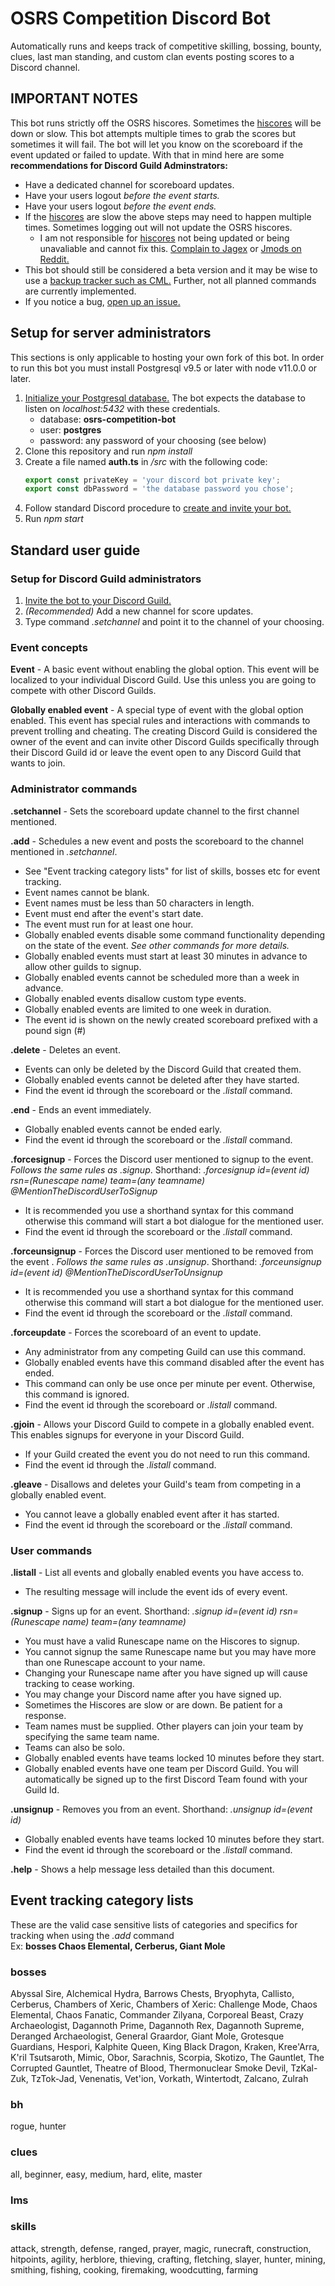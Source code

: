 # OSRS Competition Discord Bot
Automatically runs and keeps track of competitive skilling, bossing, bounty, clues, last man standing, and custom clan events posting scores to a Discord channel.

## IMPORTANT NOTES
This bot runs strictly off the OSRS hiscores. Sometimes the [hiscores](https://secure.runescape.com/m=hiscore_oldschool/a=13/overall.ws) will be down or slow. This bot attempts multiple times to grab the scores but sometimes it will fail. The bot will let you know on the scoreboard if the event updated or failed to update. With that in mind here are some **recommendations for Discord Guild Adminstrators:**
* Have a dedicated channel for scoreboard updates.
* Have your users logout *before the event starts.*
* Have your users logout *before the event ends.*
* If the [hiscores](https://secure.runescape.com/m=hiscore_oldschool/a=13/overall.ws) are slow the above steps may need to happen multiple times. Sometimes logging out will not update the OSRS hiscores.
    * I am not responsible for [hiscores](https://secure.runescape.com/m=hiscore_oldschool/a=13/overall.ws) not being updated or being unavaliable and cannot fix this. [Complain to Jagex](https://support.runescape.com/hc/en-gb/articles/207344355-The-website-isn-t-loading-or-is-displaying-incorrectly) or [Jmods on Reddit.](https://www.reddit.com/r/2007scape/)
* This bot should still be considered a beta version and it may be wise to use a [backup tracker such as CML.](https://crystalmathlabs.com/tracker/) Further, not all planned commands are currently implemented.
* If you notice a bug, [open up an issue.](https://github.com/kylemiller3/osrs-competition-bot/issues/new)

## Setup for server administrators
This sections is only applicable to hosting your own fork of this bot. In order to run this bot you must install Postgresql v9.5 or later with node v11.0.0 or later.

1. [Initialize your Postgresql database.](https://help.ubuntu.com/community/PostgreSQL) The bot expects the database to listen on *localhost:5432* with these credentials.
	* database:  **osrs-competition-bot**
	* user: **postgres**
	* password: any password of your choosing (see below)
2. Clone this repository and run *npm install*
3. Create a file named **auth.ts** in */src* with the following code:
    ```typescript
    export const privateKey = 'your discord bot private key';
    export const dbPassword = 'the database password you chose';
    ```
4. Follow standard Discord procedure to [create and invite your bot.](https://discordapp.com/developers/applications/)
5. Run *npm start*


## Standard user guide
### Setup for Discord Guild administrators
1. [Invite the bot to your Discord Guild.](https://discordapp.com/api/oauth2/authorize?client_id=598299967450513451&permissions=0&scope=bot)
2. *(Recommended)* Add a new channel for score updates.
3. Type command *.setchannel* and point it to the channel of your choosing.

### Event concepts
**Event** - A basic event without enabling the global option. This event will be localized to your individual Discord Guild. Use this unless you are going to compete with other Discord Guilds.

**Globally enabled event** - A special type of event with the global option enabled. This event has special rules and interactions with commands to prevent trolling and cheating. The creating Discord Guild is considered the owner of the event and can invite other Discord Guilds specifically through their Discord Guild id or leave the event open to any Discord Guild that wants to join.

### Administrator commands
**.setchannel** - Sets the scoreboard update channel to the first channel mentioned.

**.add** - Schedules a new event and posts the scoreboard to the channel mentioned in *.setchannel*.
  * See "Event tracking category lists" for list of skills, bosses etc for event tracking.
  * Event names cannot be blank.
  * Event names must be less than 50 characters in length.
  * Event must end after the event's start date.
  * The event must run for at least one hour.
  * Globally enabled events disable some command functionality depending on the state of the event. *See other commands for more details.*
  * Globally enabled events must start at least 30 minutes in advance to allow other guilds to signup.
  * Globally enabled events cannot be scheduled more than a week in advance.
  * Globally enabled events disallow custom type events.
  * Globally enabled events are limited to one week in duration.
  * The event id is shown on the newly created scoreboard prefixed with a pound sign (#)

**.delete** - Deletes an event.
  * Events can only be deleted by the Discord Guild that created them.
  * Globally enabled events cannot be deleted after they have started.
  * Find the event id through the scoreboard or the *.listall* command.

**.end** - Ends an event immediately.
  * Globally enabled events cannot be ended early.
  * Find the event id through the scoreboard or the *.listall* command.

**.forcesignup** - Forces the Discord user mentioned to signup to the event. *Follows the same rules as .signup*.
Shorthand: *.forcesignup id=(event id) rsn=(Runescape name) team=(any teamname) @MentionTheDiscordUserToSignup*
  * It is recommended you use a shorthand syntax for this command otherwise this command will start a bot dialogue for the mentioned user.
  * Find the event id through the scoreboard or the *.listall* command.

**.forceunsignup** - Forces the Discord user mentioned to be removed from the event . *Follows the same rules as .unsignup*.
Shorthand: *.forceunsignup id=(event id) @MentionTheDiscordUserToUnsignup*
  * It is recommended you use a shorthand syntax for this command otherwise this command will start a bot dialogue for the mentioned user.
  * Find the event id through the scoreboard or the *.listall* command.

**.forceupdate** - Forces the scoreboard of an event  to update.
  * Any administrator from any competing Guild can use this command.
  * Globally enabled events have this command disabled after the event has ended.
  * This command can only be use once per minute per event. Otherwise, this command is ignored.
  * Find the event id through the scoreboard or *.listall* command.

**.gjoin** - Allows your Discord Guild to compete in a globally enabled event. This enables signups for everyone in your Discord Guild.
  * If your Guild created the event you do not need to run this command.
  * Find the event id through the *.listall* command.

**.gleave** - Disallows and deletes your Guild's team from competing in a globally enabled event.
  * You cannot leave a globally enabled event after it has started.
  * Find the event id through the scoreboard or the *.listall* command.

### User commands
**.listall** - List all events and globally enabled events you have access to.
  * The resulting message will include the event ids of every event.

**.signup** - Signs up for an event.
Shorthand: *.signup id=(event id) rsn=(Runescape name) team=(any teamname)*
  * You must have a valid Runescape name on the Hiscores to signup.
  * You cannot signup the same Runescape name but you may have more than one Runescape account to your name.
  * Changing your Runescape name after you have signed up will cause tracking to cease working.
  * You may change your Discord name after you have signed up.
  * Sometimes the Hiscores are slow or are down. Be patient for a response.
  * Team names must be supplied. Other players can join your team by specifying the same team name.
  * Teams can also be solo.
  * Globally enabled events have teams locked 10 minutes before they start.
  * Globally enabled events have one team per Discord Guild. You will automatically be signed up to the first Discord Team found with your Guild Id.

**.unsignup** - Removes you from an event.
Shorthand: *.unsignup id=(event id)*
  * Globally enabled events have teams locked 10 minutes before they start.
  * Find the event id through the scoreboard or the *.listall* command.

**.help** - Shows a help message less detailed than this document.

## Event tracking category lists
These are the valid case sensitive lists of categories and specifics for tracking when using the *.add* command\
Ex: **bosses Chaos Elemental, Cerberus, Giant Mole**

### bosses
Abyssal Sire,
Alchemical Hydra,
Barrows Chests,
Bryophyta,
Callisto,
Cerberus,
Chambers of Xeric,
Chambers of Xeric: Challenge Mode,
Chaos Elemental,
Chaos Fanatic,
Commander Zilyana,
Corporeal Beast,
Crazy Archaeologist,
Dagannoth Prime,
Dagannoth Rex,
Dagannoth Supreme,
Deranged Archaeologist,
General Graardor,
Giant Mole,
Grotesque Guardians,
Hespori,
Kalphite Queen,
King Black Dragon,
Kraken,
Kree'Arra,
K'ril Tsutsaroth,
Mimic,
Obor,
Sarachnis,
Scorpia,
Skotizo,
The Gauntlet,
The Corrupted Gauntlet,
Theatre of Blood,
Thermonuclear Smoke Devil,
TzKal-Zuk,
TzTok-Jad,
Venenatis,
Vet'ion,
Vorkath,
Wintertodt,
Zalcano,
Zulrah

### bh
rogue,
hunter

### clues
all,
beginner,
easy,
medium,
hard,
elite,
master

### lms

### skills
attack,
strength,
defense,
ranged,
prayer,
magic,
runecraft,
construction,
hitpoints,
agility,
herblore,
thieving,
crafting,
fletching,
slayer,
hunter,
mining,
smithing,
fishing,
cooking,
firemaking,
woodcutting,
farming
